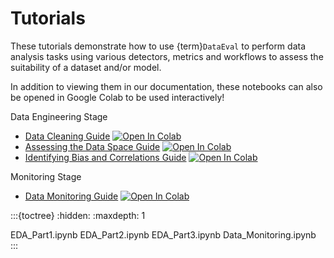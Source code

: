 # Tutorials


These tutorials demonstrate how to use {term}`DataEval` to perform data analysis tasks using
various detectors, metrics and workflows to assess the suitability of a dataset and/or model.

In addition to viewing them in our documentation, these notebooks can also be opened in Google Colab to be used interactively!

Data Engineering Stage
- [Data Cleaning Guide](EDA_Part1) [![Open In Colab][colab-badge]][eda-colab]
- [Assessing the Data Space Guide](EDA_Part2) [![Open In Colab][colab-badge]][dataspace-colab]
- [Identifying Bias and Correlations Guide](EDA_Part3) [![Open In Colab][colab-badge]][bias-colab]

Monitoring Stage
- [Data Monitoring Guide](Data_Monitoring.ipynb) [![Open In Colab][colab-badge]][monitoring-colab]

:::{toctree}
:hidden:
:maxdepth: 1

EDA_Part1.ipynb
EDA_Part2.ipynb
EDA_Part3.ipynb
Data_Monitoring.ipynb
:::

[colab-badge]: https://colab.research.google.com/assets/colab-badge.svg
[eda-colab]: https://colab.research.google.com/github/aria-ml/dataeval/blob/v0.73.1/docs/tutorials/EDA_Part1.ipynb
[dataspace-colab]: https://colab.research.google.com/github/aria-ml/dataeval/blob/v0.73.1/docs/tutorials/EDA_Part2.ipynb
[bias-colab]: https://colab.research.google.com/github/aria-ml/dataeval/blob/v0.73.1/docs/tutorials/EDA_Part3.ipynb
[monitoring-colab]: https://colab.research.google.com/github/aria-ml/dataeval/blob/v0.73.1/docs/tutorials/Data_Monitoring.ipynb
